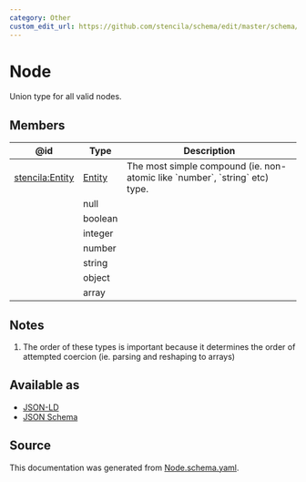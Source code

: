 ```yaml
---
category: Other
custom_edit_url: https://github.com/stencila/schema/edit/master/schema/Node.schema.yaml
---
```


# Node

Union type for all valid nodes.

## Members

| @id                                                       | Type                | Description                                                                     |
| --------------------------------------------------------- | ------------------- | ------------------------------------------------------------------------------- |
| [stencila:Entity](https://schema.stenci.la/Entity.jsonld) | [Entity](Entity.md) | The most simple compound (ie. non-atomic like \`number\`, \`string\` etc) type. |
|                                                           | null                |                                                                                 |
|                                                           | boolean             |                                                                                 |
|                                                           | integer             |                                                                                 |
|                                                           | number              |                                                                                 |
|                                                           | string              |                                                                                 |
|                                                           | object              |                                                                                 |
|                                                           | array               |                                                                                 |

## Notes

1.  The order of these types is important because it determines the order of attempted coercion (ie. parsing and reshaping to arrays)

## Available as

-   [JSON-LD](https://schema.stenci.la/stencila.jsonld)
-   [JSON Schema](https://schema.stenci.la/v1/Node.schema.json)

## Source

This documentation was generated from [Node.schema.yaml](https://github.com/stencila/schema/blob/master/schema/Node.schema.yaml).

